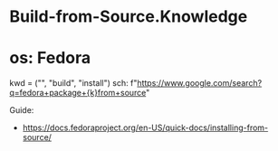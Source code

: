 # Build-from-Source.Knowledge
# os: Fedora
kwd = ("", "build", "install")
sch: f"https://www.google.com/search?q=fedora+package+{k}from+source"

Guide:
- https://docs.fedoraproject.org/en-US/quick-docs/installing-from-source/

